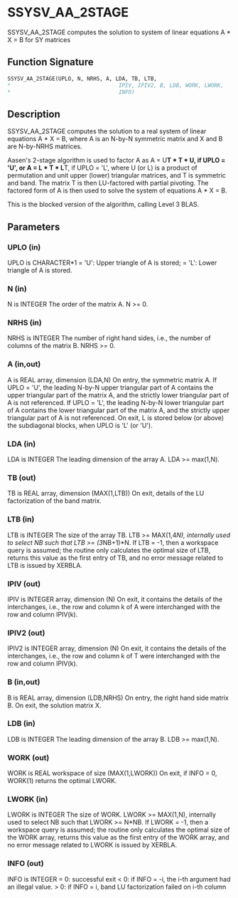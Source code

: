 # SSYSV_AA_2STAGE

SSYSV_AA_2STAGE computes the solution to system of linear equations A * X = B for SY matrices

## Function Signature

```fortran
SSYSV_AA_2STAGE(UPLO, N, NRHS, A, LDA, TB, LTB,
*                                  IPIV, IPIV2, B, LDB, WORK, LWORK,
*                                  INFO)
```

## Description


 SSYSV_AA_2STAGE computes the solution to a real system of
 linear equations
    A * X = B,
 where A is an N-by-N symmetric matrix and X and B are N-by-NRHS
 matrices.

 Aasen's 2-stage algorithm is used to factor A as
    A = U**T * T * U,  if UPLO = 'U', or
    A = L * T * L**T,  if UPLO = 'L',
 where U (or L) is a product of permutation and unit upper (lower)
 triangular matrices, and T is symmetric and band. The matrix T is
 then LU-factored with partial pivoting. The factored form of A
 is then used to solve the system of equations A * X = B.

 This is the blocked version of the algorithm, calling Level 3 BLAS.

## Parameters

### UPLO (in)

UPLO is CHARACTER*1 = 'U': Upper triangle of A is stored; = 'L': Lower triangle of A is stored.

### N (in)

N is INTEGER The order of the matrix A. N >= 0.

### NRHS (in)

NRHS is INTEGER The number of right hand sides, i.e., the number of columns of the matrix B. NRHS >= 0.

### A (in,out)

A is REAL array, dimension (LDA,N) On entry, the symmetric matrix A. If UPLO = 'U', the leading N-by-N upper triangular part of A contains the upper triangular part of the matrix A, and the strictly lower triangular part of A is not referenced. If UPLO = 'L', the leading N-by-N lower triangular part of A contains the lower triangular part of the matrix A, and the strictly upper triangular part of A is not referenced. On exit, L is stored below (or above) the subdiagonal blocks, when UPLO is 'L' (or 'U').

### LDA (in)

LDA is INTEGER The leading dimension of the array A. LDA >= max(1,N).

### TB (out)

TB is REAL array, dimension (MAX(1,LTB)) On exit, details of the LU factorization of the band matrix.

### LTB (in)

LTB is INTEGER The size of the array TB. LTB >= MAX(1,4*N), internally used to select NB such that LTB >= (3*NB+1)*N. If LTB = -1, then a workspace query is assumed; the routine only calculates the optimal size of LTB, returns this value as the first entry of TB, and no error message related to LTB is issued by XERBLA.

### IPIV (out)

IPIV is INTEGER array, dimension (N) On exit, it contains the details of the interchanges, i.e., the row and column k of A were interchanged with the row and column IPIV(k).

### IPIV2 (out)

IPIV2 is INTEGER array, dimension (N) On exit, it contains the details of the interchanges, i.e., the row and column k of T were interchanged with the row and column IPIV(k).

### B (in,out)

B is REAL array, dimension (LDB,NRHS) On entry, the right hand side matrix B. On exit, the solution matrix X.

### LDB (in)

LDB is INTEGER The leading dimension of the array B. LDB >= max(1,N).

### WORK (out)

WORK is REAL workspace of size (MAX(1,LWORK)) On exit, if INFO = 0, WORK(1) returns the optimal LWORK.

### LWORK (in)

LWORK is INTEGER The size of WORK. LWORK >= MAX(1,N), internally used to select NB such that LWORK >= N*NB. If LWORK = -1, then a workspace query is assumed; the routine only calculates the optimal size of the WORK array, returns this value as the first entry of the WORK array, and no error message related to LWORK is issued by XERBLA.

### INFO (out)

INFO is INTEGER = 0: successful exit < 0: if INFO = -i, the i-th argument had an illegal value. > 0: if INFO = i, band LU factorization failed on i-th column

